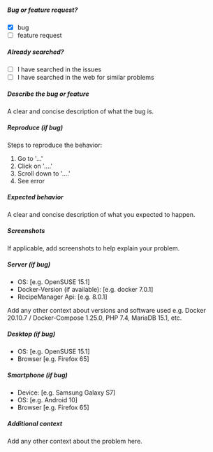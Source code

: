 <!-- Remove items that do not apply. To hook checkboxes, change [ ] to [x]. -->

##### Bug or feature request?

-   [x] bug
-   [ ] feature request

##### Already searched?

-   [ ] I have searched in the issues
-   [ ] I have searched in the web for similar problems

##### Describe the bug or feature

A clear and concise description of what the bug is.

##### Reproduce (if bug)

Steps to reproduce the behavior:

1. Go to '...'
2. Click on '....'
3. Scroll down to '....'
4. See error

##### Expected behavior

A clear and concise description of what you expected to happen.

##### Screenshots

If applicable, add screenshots to help explain your problem.

##### Server (if bug)

-   OS: [e.g. OpenSUSE 15.1]
-   Docker-Version (if available): [e.g. docker 7.0.1]
-   RecipeManager Api: [e.g. 8.0.1]


Add any other context about versions and software used e.g. Docker 20.10.7 / Docker-Compose 1.25.0, PHP 7.4, MariaDB 15.1, etc.

##### Desktop (if bug)

-   OS: [e.g. OpenSUSE 15.1]
-   Browser [e.g. Firefox 65]

##### Smartphone (if bug)

-   Device: [e.g. Samsung Galaxy S7]
-   OS: [e.g. Android 10]
-   Browser [e.g. Firefox 65]

##### Additional context

Add any other context about the problem here.
